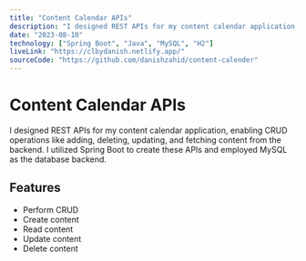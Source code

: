 ```yaml
---
title: "Content Calendar APIs"
description: "I designed REST APIs for my content calendar application, enabling CRUD operations like adding, deleting, updating, and fetching content from the backend. I utilized Spring Boot to create these APIs and employed MySQL as the database backend."
date: "2023-08-10"
technology: ["Spring Boot", "Java", "MySQL", "H2"]
liveLink: "https://clbydanish.netlify.app/"
sourceCode: "https://github.com/danishzahid/content-calender"
---
```


# Content Calendar APIs

I designed REST APIs for my content calendar application, enabling CRUD operations like adding, deleting, updating, and fetching content from the backend. I utilized Spring Boot to create these APIs and employed MySQL as the database backend.

## Features

- Perform CRUD
- Create content
- Read content
- Update content
- Delete content
